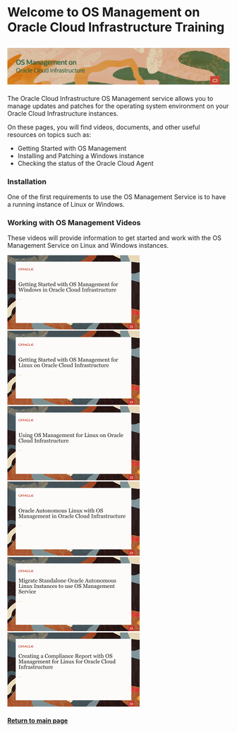 
# Welcome to OS Management on Oracle Cloud Infrastructure Training
![](../common/images/OSM-OCI-1200x200-banner.png)
---
The Oracle Cloud Infrastructure OS Management service allows you to manage updates and patches for the operating system environment on your Oracle Cloud Infrastructure instances.

On these pages, you will find videos, documents, and other useful resources on topics such as:
- Getting Started with OS Management
- Installing and Patching a Windows instance
- Checking the status of the Oracle Cloud Agent

### Installation
One of the first requirements to use the OS Management Service is to have a running instance of Linux or Windows.



### Working with OS Management Videos
These videos will provide information to get started and work with the OS Management Service on Linux and Windows instances.

[![](../common/images/getstartosmwin_tmp.png)](https://youtu.be/DpAE_RhmRWg)
[![](../common/images/getstartosm_tmp.png)](https://youtu.be/7qmy5VusYKA)
[![](../common/images/useosm_tmp.png)](https://youtu.be/txStsCT1onc)
[![](../common/images/autolinosm_tmp.png)](https://youtu.be/Mt_zmEJ1UtM)
[![](../common/images/migautolinosm_tmp.png)](https://youtu.be/vNY4jelIdgk)
[![](../common/images/comprpt_tmp.png)](https://youtu.be/_pKnAcA7GUs)

#### [Return to main page](../README.md)
